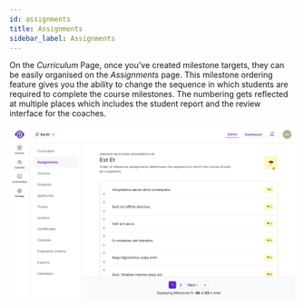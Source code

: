 ```yaml
---
id: assignments
title: Assignments
sidebar_label: Assignments
---
```


On the _Curriculum_ Page, once you've created milestone targets, they can be easily organised on the _Assignments_ page. This milestone ordering feature gives you the ability to change the sequence in which students are required to complete the course milestones. The numbering gets reflected at multiple places which includes the student report and the review interface for the coaches.

![Screenshot of assignments page](../assets/assignments/assignments_index.png)
